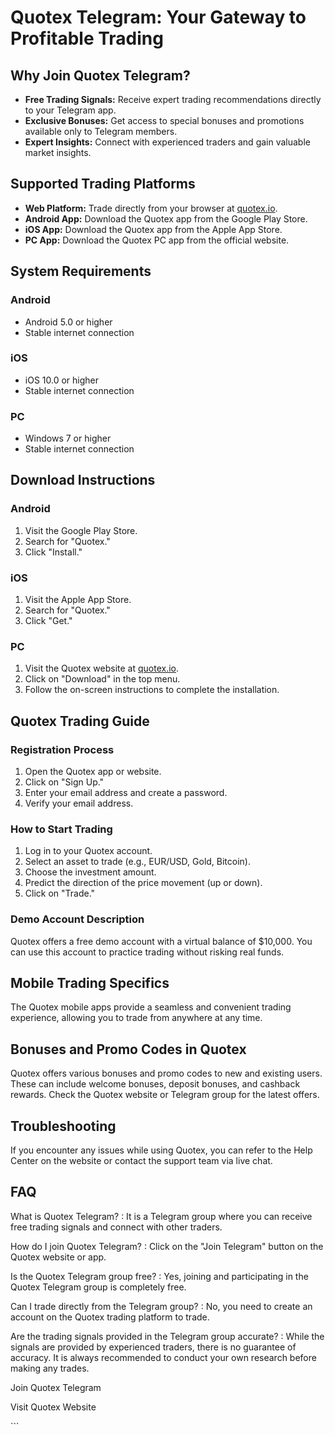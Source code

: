 # Quotex Telegram: Your Gateway to Profitable Trading

## Why Join Quotex Telegram?

-   **Free Trading Signals:** Receive expert trading recommendations
    directly to your Telegram app.
-   **Exclusive Bonuses:** Get access to special bonuses and promotions
    available only to Telegram members.
-   **Expert Insights:** Connect with experienced traders and gain
    valuable market insights.

## Supported Trading Platforms

-   **Web Platform:** Trade directly from your browser at
    [quotex.io](\%22https://traff.sbs/brokerqxsignup\%22).
-   **Android App:** Download the Quotex app from the Google Play Store.
-   **iOS App:** Download the Quotex app from the Apple App Store.
-   **PC App:** Download the Quotex PC app from the official website.

## System Requirements

### Android

-   Android 5.0 or higher
-   Stable internet connection

### iOS

-   iOS 10.0 or higher
-   Stable internet connection

### PC

-   Windows 7 or higher
-   Stable internet connection

## Download Instructions

### Android

1.  Visit the Google Play Store.
2.  Search for "Quotex."
3.  Click "Install."

### iOS

1.  Visit the Apple App Store.
2.  Search for "Quotex."
3.  Click "Get."

### PC

1.  Visit the Quotex website at
    [quotex.io](\%22https://traff.sbs/brokerqxsignup\%22).
2.  Click on "Download" in the top menu.
3.  Follow the on-screen instructions to complete the installation.

## Quotex Trading Guide

### Registration Process

1.  Open the Quotex app or website.
2.  Click on "Sign Up."
3.  Enter your email address and create a password.
4.  Verify your email address.

### How to Start Trading

1.  Log in to your Quotex account.
2.  Select an asset to trade (e.g., EUR/USD, Gold, Bitcoin).
3.  Choose the investment amount.
4.  Predict the direction of the price movement (up or down).
5.  Click on "Trade."

### Demo Account Description

Quotex offers a free demo account with a virtual balance of \$10,000.
You can use this account to practice trading without risking real funds.

## Mobile Trading Specifics

The Quotex mobile apps provide a seamless and convenient trading
experience, allowing you to trade from anywhere at any time.

## Bonuses and Promo Codes in Quotex

Quotex offers various bonuses and promo codes to new and existing users.
These can include welcome bonuses, deposit bonuses, and cashback
rewards. Check the Quotex website or Telegram group for the latest
offers.

## Troubleshooting

If you encounter any issues while using Quotex, you can refer to the
Help Center on the website or contact the support team via live chat.

## FAQ

What is Quotex Telegram?
:   It is a Telegram group where you can receive free trading signals
    and connect with other traders.

How do I join Quotex Telegram?
:   Click on the "Join Telegram" button on the Quotex website or
    app.

Is the Quotex Telegram group free?
:   Yes, joining and participating in the Quotex Telegram group is
    completely free.

Can I trade directly from the Telegram group?
:   No, you need to create an account on the Quotex trading platform to
    trade.

Are the trading signals provided in the Telegram group accurate?
:   While the signals are provided by experienced traders, there is no
    guarantee of accuracy. It is always recommended to conduct your own
    research before making any trades.

Join Quotex Telegram

Visit Quotex Website

\`\`\`

